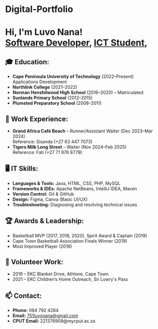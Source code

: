 # Digital-Portfolio

<h1>Hi, I'm Luvo Nana!<br/>
  <a href="mailto:751luvonana@gmail.com">Software Developer</a>, 
  <a href="https://www.linkedin.com/in/YOUR-LINKEDIN-HERE">ICT Student</a>, 
</h1>

<h2>🎓 Education:</h2>
<ul>
  <li><b>Cape Peninsula University of Technology</b> (2022–Present)<br/>Applications Development</li>
  <li><b>Northlink College</b> (2021–2022)</li>
  <li><b>Norman Henshilwood High School</b> (2016–2020) – Matriculated</li>
  <li><b>Sunlands Primary School</b> (2012–2015)</li>
  <li><b>Plumsted Preparatory School</b> (2008–2011)</li>
</ul>

<h2>💼 Work Experience:</h2>
<ul>
  <li><b>Grand Africa Café Beach</b> – Runner/Assistant Waiter (Dec 2023–Mar 2024) <br/>Reference: Sisanda (+27 63 447 7073)</li>
  <li><b>Tigers Milk Long Street</b> – Waiter (Nov 2024–Feb 2025) <br/>Reference: Fati (+27 71 976 8779)</li>
</ul>

<h2>🖥️ IT Skills:</h2>
<ul>
  <li><b>Languages & Tools:</b> Java, HTML, CSS, PHP, MySQL</li>
  <li><b>Frameworks & IDEs:</b> Apache NetBeans, IntelliJ IDEA, Maven</li>
  <li><b>Version Control:</b> Git & GitHub</li>
  <li><b>Design:</b> Figma, Canva (Basic UI/UX)</li>
  <li><b>Troubleshooting:</b> Diagnosing and resolving technical issues</li>
</ul>

<h2>🏆 Awards & Leadership:</h2>
<ul>
  <li>Basketball MVP (2017, 2018, 2020), Spirit Award & Captain (2019)</li>
  <li>Cape Town Basketball Association Finals Winner (2019)</li>
  <li>Most Improved Player (2016)</li>
</ul>

<h2>🙌 Volunteer Work:</h2>
<ul>
  <li>2019 – EKC Blanket Drive, Athlone, Cape Town</li>
  <li>2021 – EKC Children’s Home Outreach, Sir Lowry's Pass</li>
</ul>

<h2>📫 Contact:</h2>
<ul>
  <li><b>Phone:</b> 064 792 4284</li>
  <li><b>Email:</b> <a href="mailto:751luvonana@gmail.com">751luvonana@gmail.com</a></li>
  <li><b>CPUT Email:</b> 221376909@mycput.ac.za</li>
</ul>
